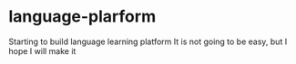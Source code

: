 # language-plarform
Starting to build language learning platform 
It is not going to be easy, but I hope I will make it



























